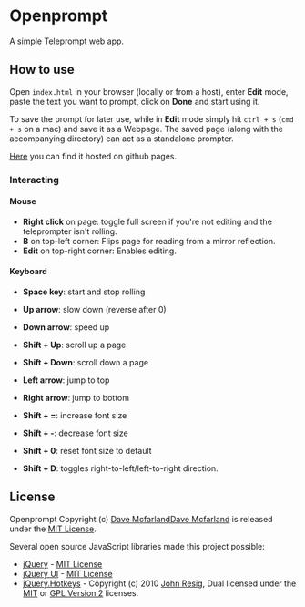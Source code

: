 # Openprompt
A simple Teleprompt web app.

## How to use

Open `index.html` in your browser (locally or from a host), enter **Edit** mode, paste the text you want to prompt, click on **Done** and start using it.

To save the prompt for later use, while in **Edit** mode simply hit `ctrl + s` (`cmd + s` on a mac) and save it as a Webpage. The saved page (along with the accompanying directory) can act as a standalone prompter.

[Here](http://mohsend.github.io/openprompt) you can find it hosted on github pages.

### Interacting

#### Mouse

- **Right click** on page: toggle full screen if you're not editing
 and the teleprompter isn't rolling.
- **B** on top-left corner: Flips page for reading from a mirror reflection.
- **Edit** on top-right corner: Enables editing.

#### Keyboard

- **Space key**: start and stop rolling


- **Up arrow**: slow down (reverse after 0)
- **Down arrow**: speed up
- **Shift + Up**: scroll up a page
- **Shift + Down**: scroll down a page
- **Left arrow**: jump to top
- **Right arrow**: jump to bottom


- **Shift + =**: increase font size
- **Shift + -**: decrease font size
- **Shift + 0**: reset font size to default

- **Shift + D**: toggles right-to-left/left-to-right direction.

## License

Openprompt Copyright (c)
[Dave McfarlandDave Mcfarland](https://github.com/treehouse-dave)
is released under the [MIT License](https://opensource.org/licenses/MIT).

Several open source JavaScript libraries made this project possible:  
- [jQuery](https://jquery.org/) - [MIT License](https://jquery.org/license/)
- [jQuery UI](http://jqueryui.com/) - [MIT License](https://jquery.org/license/)
- [jQuery.Hotkeys](https://github.com/jeresig/jquery.hotkeys) - Copyright (c)
 2010 [John Resig](https://github.com/jeresig/https://github.com/jeresig/),
 Dual licensed under the [MIT](https://opensource.org/licenses/MIT) or
 [GPL Version 2](http://www.gnu.org/licenses/old-licenses/gpl-2.0.en.html)
  licenses.
